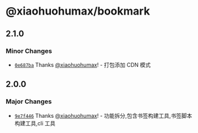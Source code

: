 # @xiaohuohumax/bookmark

## 2.1.0

### Minor Changes

- [`0e687ba`](https://github.com/xiaohuohumax/bookmark-script-builder/commit/0e687bab07d065a4888ed35c2daf4e31135a3ec2) Thanks [@xiaohuohumax](https://github.com/xiaohuohumax)! - 打包添加 CDN 模式

## 2.0.0

### Major Changes

- [`9e7f446`](https://github.com/xiaohuohumax/bookmark-script-builder/commit/9e7f4462cc97eca0346c1be01659912e7d8de0f9) Thanks [@xiaohuohumax](https://github.com/xiaohuohumax)! - 功能拆分,包含书签构建工具,书签脚本构建工具,cli 工具
